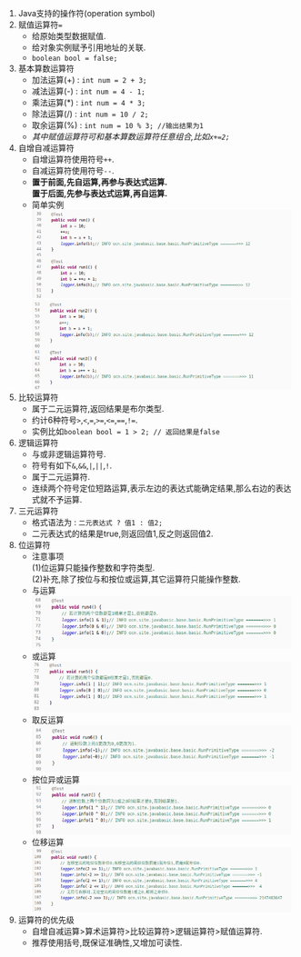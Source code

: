 1. Java支持的操作符(operation symbol)  
1. 赋值运算符`=`  
   - 给原始类型数据赋值.  
   - 给对象实例赋予引用地址的关联.  
   - `boolean bool = false;`  
1. 基本算数运算符  
   - 加法运算(+) : `int num = 2 + 3;`  
   - 减法运算(-) : `int num = 4 - 1;`  
   - 乘法运算(\*) : `int num = 4 * 3;`  
   - 除法运算(\/) : `int num = 10 / 2;`  
   - 取余运算(\%) : `int num = 10 % 3; //输出结果为1`  
   - _其中赋值运算符可和基本算数运算符任意组合,比如`x+=2;`_  
1. 自增自减运算符  
   - 自增运算符使用符号`++`.  
   - 自减运算符使用符号`--`.  
   - __置于前面,先自运算,再参与表达式运算.__  
     __置于后面,先参与表达式运算,再自运算.__  
   - 简单实例  
     ![](assets/markdown-img-paste-20190809111410715.png)  
     ![](assets/markdown-img-paste-20190809002237177.png)  
1. 比较运算符  
   - 属于二元运算符,返回结果是布尔类型.  
   - 约计6种符号`>`,`<`,`=`,`>=`,`<=`,`==`,`!=`.  
   - 实例比如`boolean bool = 1 > 2; // 返回结果是false`  
1. 逻辑运算符  
   - 与或非逻辑运算符号.  
   - 符号有如下`&`,`&&`,`|`,`||`,`!`.  
   - 属于二元运算符.  
   - 连续两个符号定位短路运算,表示左边的表达式能确定结果,那么右边的表达式就不予运算.  
1. 三元运算符  
   - 格式语法为 : `二元表达式 ? 值1 : 值2;`  
   - 二元表达式的结果是true,则返回值1,反之则返回值2.  
1. 位运算符  
   - 注意事项  
     (1)位运算只能操作整数和字符类型.  
     (2)补充,除了按位与和按位或运算,其它运算符只能操作整数.  
   - 与运算  
     ![](assets/markdown-img-paste-20190809111144783.png)  
   - 或运算  
     ![](assets/markdown-img-paste-20190809111207102.png)  
   - 取反运算  
     ![](assets/markdown-img-paste-20190809111229626.png)  
   - 按位异或运算  
     ![](assets/markdown-img-paste-20190809111304809.png)  
   - 位移运算  
     ![](assets/markdown-img-paste-2019080911133007.png)  
1. 运算符的优先级  
   - 自增自减运算>算术运算符>比较运算符>逻辑运算符>赋值运算符.  
   - 推荐使用括号,既保证准确性,又增加可读性.  
